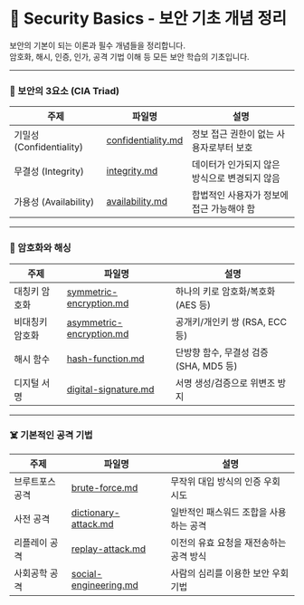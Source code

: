 # 🔐 Security Basics - 보안 기초 개념 정리

보안의 기본이 되는 이론과 필수 개념들을 정리합니다.  
암호화, 해시, 인증, 인가, 공격 기법 이해 등 모든 보안 학습의 기초입니다.

---

### 🧠 보안의 3요소 (CIA Triad)
| 주제 | 파일명 | 설명 |
|------|--------|------|
| 기밀성 (Confidentiality) | [confidentiality.md](./notes/confidentiality.md) | 정보 접근 권한이 없는 사용자로부터 보호 |
| 무결성 (Integrity) | [integrity.md](./notes/integrity.md) | 데이터가 인가되지 않은 방식으로 변경되지 않음 |
| 가용성 (Availability) | [availability.md](./notes/availability.md) | 합법적인 사용자가 정보에 접근 가능해야 함 |

---

### 🔐 암호화와 해싱
| 주제 | 파일명 | 설명 |
|------|--------|------|
| 대칭키 암호화 | [symmetric-encryption.md](./notes/symmetric-encryption.md) | 하나의 키로 암호화/복호화 (AES 등) |
| 비대칭키 암호화 | [asymmetric-encryption.md](./notes/asymmetric-encryption.md) | 공개키/개인키 쌍 (RSA, ECC 등) |
| 해시 함수 | [hash-function.md](./notes/hash-function.md) | 단방향 함수, 무결성 검증 (SHA, MD5 등) |
| 디지털 서명 | [digital-signature.md](./notes/digital-signature.md) | 서명 생성/검증으로 위변조 방지 |

---

### ☠️ 기본적인 공격 기법
| 주제 | 파일명 | 설명 |
|------|--------|------|
| 브루트포스 공격 | [brute-force.md](./notes/brute-force.md) | 무작위 대입 방식의 인증 우회 시도 |
| 사전 공격 | [dictionary-attack.md](./notes/dictionary-attack.md) | 일반적인 패스워드 조합을 사용하는 공격 |
| 리플레이 공격 | [replay-attack.md](./notes/replay-attack.md) | 이전의 유효 요청을 재전송하는 공격 방식 |
| 사회공학 공격 | [social-engineering.md](./notes/social-engineering.md) | 사람의 심리를 이용한 보안 우회 기법 |
